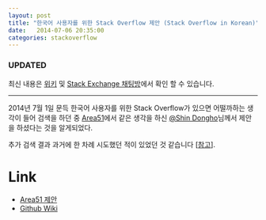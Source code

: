 ```yaml
---
layout: post
title: "한국어 사용자를 위한 Stack Overflow 제안 (Stack Overflow in Korean)"
date:   2014-07-06 20:35:00
categories: stackoverflow
---
```


### UPDATED

최신 내용은 [위키][github-wiki] 및 [Stack Exchange 채팅방][chat]에서 확인 할 수 있습니다.

---

2014년 7월 1일 문득 한국어 사용자를 위한 Stack Overflow가 있으면 어떨까하는 생각이 들어 검색을 하던 중 [Area51][area51-sok]에서 같은 생각을 하신 [@Shin Dongho][user-shin-dongho]님께서 제안을 하셨다는 것을 알게되었다.

추가 검색 결과 과거에 한 차례 시도했던 적이 있었던 것 같습니다 [[참고](http://www.gpgstudy.com/forum/viewtopic.php?t=25214)]. 


# Link

* [Area51 제안][area51-sok]
* [Github Wiki][github-wiki]

[area51-sok]: https://area51.stackexchange.com/proposals/68765/stack-overflow-in-korean
[github-wiki]: https://github.com/so-in-korean/sok/wiki
[user-shin-dongho]: https://area51.stackexchange.com/users/85507/shin-dongho
[chat]: https://chat.stackexchange.com/rooms/15571/stackoverflow-in-korean

